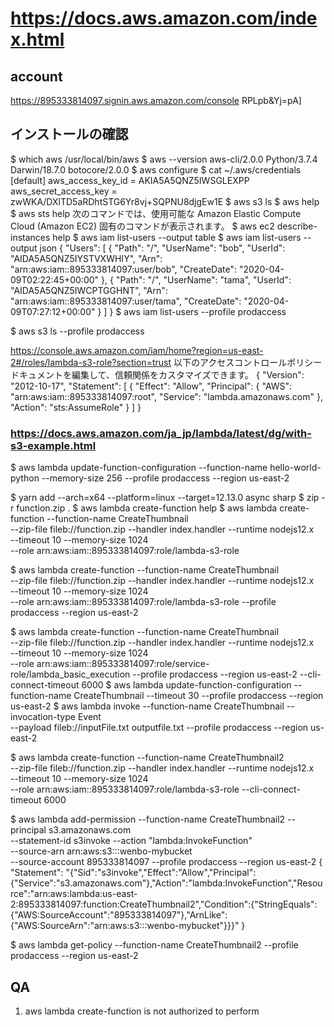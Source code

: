 # https://docs.aws.amazon.com/index.html

## account
https://895333814097.signin.aws.amazon.com/console
RPLpb&Yj=pA]

## インストールの確認
$ which aws
/usr/local/bin/aws
$ aws --version
aws-cli/2.0.0 Python/3.7.4 Darwin/18.7.0 botocore/2.0.0
$ aws configure
$ cat  ~/.aws/credentials
[default]
aws_access_key_id = AKIA5A5QNZ5IWSGLEXPP
aws_secret_access_key = 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
$ aws s3 ls
$ aws help
$ aws sts help
次のコマンドでは、使用可能な Amazon Elastic Compute Cloud (Amazon EC2) 固有のコマンドが表示されます。
$ aws ec2 describe-instances help
$ aws iam list-users --output table
$ aws iam list-users --output json
{
    "Users": [
        {
            "Path": "/",
            "UserName": "bob",
            "UserId": "AIDA5A5QNZ5IYSTVXWHIY",
            "Arn": "arn:aws:iam::895333814097:user/bob",
            "CreateDate": "2020-04-09T02:22:45+00:00"
        },
        {
            "Path": "/",
            "UserName": "tama",
            "UserId": "AIDA5A5QNZ5IWCPTGGHNT",
            "Arn": "arn:aws:iam::895333814097:user/tama",
            "CreateDate": "2020-04-09T07:27:12+00:00"
        }
    ]
}
$ aws iam list-users --profile prodaccess

$ aws s3 ls --profile prodaccess

https://console.aws.amazon.com/iam/home?region=us-east-2#/roles/lambda-s3-role?section=trust
以下のアクセスコントロールポリシードキュメントを編集して、信頼関係をカスタマイズできます。
{
  "Version": "2012-10-17",
  "Statement": [
    {
      "Effect": "Allow",
      "Principal": {
        "AWS": "arn:aws:iam::895333814097:root",
        "Service": "lambda.amazonaws.com"
      },
      "Action": "sts:AssumeRole"
    }
  ]
}



### https://docs.aws.amazon.com/ja_jp/lambda/latest/dg/with-s3-example.html
$ aws lambda update-function-configuration --function-name hello-world-python  --memory-size 256 --profile prodaccess --region us-east-2

$ yarn add --arch=x64 --platform=linux --target=12.13.0 async sharp
$ zip -r function.zip .
$ aws lambda create-function help
$ aws lambda create-function --function-name CreateThumbnail \
--zip-file fileb://function.zip --handler index.handler --runtime nodejs12.x \
--timeout 10 --memory-size 1024 \
--role arn:aws:iam::895333814097:role/lambda-s3-role

$ aws lambda create-function --function-name CreateThumbnail \
--zip-file fileb://function.zip --handler index.handler --runtime nodejs12.x \
--timeout 10 --memory-size 1024 \
--role arn:aws:iam::895333814097:role/lambda-s3-role --profile prodaccess --region us-east-2

$ aws lambda create-function --function-name CreateThumbnail \
--zip-file fileb://function.zip --handler index.handler --runtime nodejs12.x \
--timeout 10 --memory-size 1024 \
--role arn:aws:iam::895333814097:role/service-role/lambda_basic_execution --profile prodaccess --region us-east-2 --cli-connect-timeout 6000
$ aws lambda update-function-configuration --function-name CreateThumbnail --timeout 30 --profile prodaccess --region us-east-2
$ aws lambda invoke --function-name CreateThumbnail --invocation-type Event \
--payload fileb://inputFile.txt outputfile.txt --profile prodaccess --region us-east-2


$ aws lambda create-function --function-name CreateThumbnail2 \
--zip-file fileb://function.zip --handler index.handler --runtime nodejs12.x \
--timeout 10 --memory-size 1024 \
--role arn:aws:iam::895333814097:role/lambda-s3-role --cli-connect-timeout 6000


$ aws lambda add-permission --function-name CreateThumbnail2 --principal s3.amazonaws.com \
--statement-id s3invoke --action "lambda:InvokeFunction" \
--source-arn arn:aws:s3:::wenbo-mybucket \
--source-account 895333814097 --profile prodaccess --region us-east-2
{
    "Statement": "{\"Sid\":\"s3invoke\",\"Effect\":\"Allow\",\"Principal\":{\"Service\":\"s3.amazonaws.com\"},\"Action\":\"lambda:InvokeFunction\",\"Resource\":\"arn:aws:lambda:us-east-2:895333814097:function:CreateThumbnail2\",\"Condition\":{\"StringEquals\":{\"AWS:SourceAccount\":\"895333814097\"},\"ArnLike\":{\"AWS:SourceArn\":\"arn:aws:s3:::wenbo-mybucket\"}}}"
}

$ aws lambda get-policy --function-name CreateThumbnail2 --profile prodaccess --region us-east-2
## QA
1. aws lambda create-function is not authorized to perform
